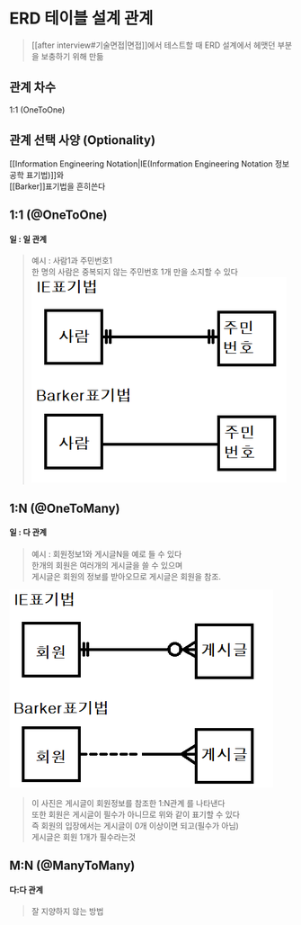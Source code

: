 
# ERD 테이블 설계 관계
> [[after interview#기술면접|면접]]에서 테스트할 때 ERD 설계에서 헤맷던 부분을 보충하기 위해 만듦  
> 
## 관계 차수
1:1 (OneToOne)

## 관계 선택 사양 (Optionality) 

[[Information Engineering Notation|IE(Information Engineering Notation 정보공학 표기법)]]와  
[[Barker]]표기법을 흔히쓴다

## 1:1 (@OneToOne) 
#### 일 : 일 관계
> 예시 : 사람1과 주민번호1  
> 한 명의 사람은 중복되지 않는 주민번호 1개 만을 소지할 수 있다
![1:N표기법](./img/11h.png)
## 1:N (@OneToMany)
#### 일 : 다 관계
> 예시 : 회원정보1와 게시글N을 예로 들 수 있다  
> 한개의 회원은 여러개의 게시글을 쓸 수 있으며  
> 게시글은 회원의 정보를 받아오므로 게시글은 회원을 참조.  


![1:N표기법](./img/1n.png)

> 이 사진은 게시글이 회원정보를 참조한 1:N관계 를 나타낸다  
> 또한 회원은 게시글이 필수가 아니므로 위와 같이 표기할 수 있다  
> 즉 회원의 입장에서는 게시글이 0개 이상이면 되고(필수가 아님)  
> 게시글은 회원 1개가 필수라는것

## M:N (@ManyToMany)
#### 다:다 관계
> 잘 지양하지 않는 방법

